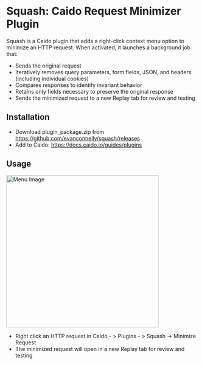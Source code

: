 # Squash: Caido Request Minimizer Plugin

Squash is a Caido plugin that adds a right-click context menu option to minimize an HTTP request. When activated, it launches a background job that:
- Sends the original request
- Iteratively removes query parameters, form fields, JSON, and headers (including individual cookies)
- Compares responses to identify invariant behavior
- Retains only fields necessary to preserve the original response
- Sends the minimized request to a new Replay tab for review and testing

## Installation
- Download plugin_package.zip from https://github.com/evanconnelly/squash/releases
- Add to Caido: https://docs.caido.io/guides/plugins

## Usage
<img src="/assets/menu.png" alt="Menu Image" width="400">

- Right click an HTTP request in Caido - > Plugins - > Squash -> Minimize Request
- The minimized request will open in a new Replay tab for review and testing
